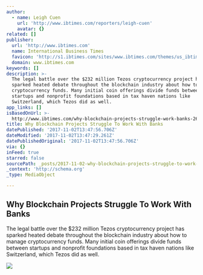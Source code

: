 ```yaml
---
author:
  - name: Leigh Cuen
    url: 'http://www.ibtimes.com/reporters/leigh-cuen'
    avatar: {}
related: []
publisher:
  url: 'http://www.ibtimes.com'
  name: International Business Times
  favicon: 'http://s1.ibtimes.com/sites/www.ibtimes.com/themes/us_ibtimes/favicon.ico'
  domain: www.ibtimes.com
keywords: []
description: >-
  The legal battle over the $232 million Tezos cryptocurrency project has
  sparked heated debate throughout the blockchain industry about how to manage
  cryptocurrency funds. Many initial coin offerings divide funds between
  startups and nonprofit foundations based in tax haven nations like
  Switzerland, which Tezos did as well.
app_links: []
isBasedOnUrl: >-
  http://www.ibtimes.com/why-blockchain-projects-struggle-work-banks-2608226?amp=1
title: Why Blockchain Projects Struggle To Work With Banks
datePublished: '2017-11-02T13:47:56.706Z'
dateModified: '2017-11-02T13:47:29.261Z'
datePublishedOriginal: '2017-11-02T13:47:56.706Z'
via: {}
inFeed: true
starred: false
sourcePath: _posts/2017-11-02-why-blockchain-projects-struggle-to-work-with-banks.md
_context: 'http://schema.org'
_type: MediaObject

---
```

<article style=""><h1>Why Blockchain Projects Struggle To Work With Banks</h1><p>The legal battle over the $232 million Tezos cryptocurrency project has sparked heated debate throughout the blockchain industry about how to manage cryptocurrency funds. Many initial coin offerings divide funds between startups and nonprofit foundations based in tax haven nations like Switzerland, which Tezos did as well.</p><img src="http://s1.ibtimes.com/sites/www.ibtimes.com/files/2017/06/06/bitcoin.jpg" /></article>